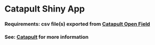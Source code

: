 # Catapult Shiny App

### Requirements: csv file(s) exported from [Catapult Open Field](https://openfield.catapultsports.com/)
### See: [Catapult](https://www.catapultsports.com/) for more information
